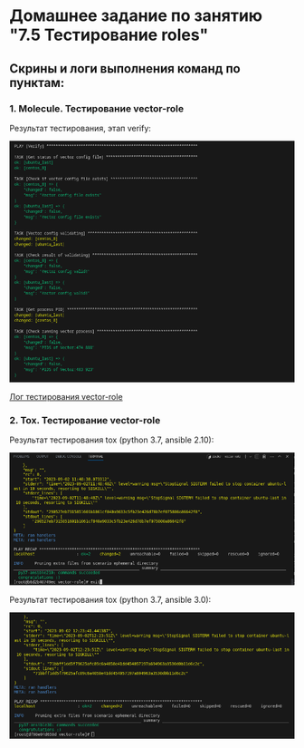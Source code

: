 # Домашнеe заданиe по занятию "7.5 Тестирование roles"

## Скрины и логи выполнения команд по пунктам:

### 1. Molecule. Тестирование vector-role

Результат тестирования, этап verify:

![Скрин molecule этап verify](./applications/Sreen_vector-role_verify.png)

[Лог тестирования vector-role](./applications/test_vector-role.log)

### 2. Tox. Тестирование vector-role

Результат тестирования tox (python 3.7, ansible 2.10):

![Скрин (python 3.7, ansible 2.10)](./applications/tox_test.py37-ans210.png)

Результат тестирования tox (python 3.7, ansible 3.0):

![Скрин (python 3.7, ansible 3.0)](./applications/tox_test.py37-ans30.png)


